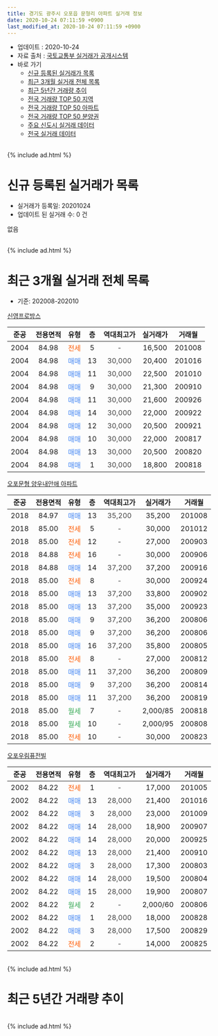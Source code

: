 ```yaml
---
title: 경기도 광주시 오포읍 문형리 아파트 실거래 정보
date: 2020-10-24 07:11:59 +0900
last_modified_at: 2020-10-24 07:11:59 +0900
---
```


* 업데이트 : 2020-10-24
* 자료 출처 : [국토교통부 실거래가 공개시스템](http://rt.molit.go.kr)
* 바로 가기
    * [신규 등록된 실거래가 목록](#신규-등록된-실거래가-목록)
    * [최근 3개월 실거래 전체 목록](#최근-3개월-실거래-전체-목록)
    * [최근 5년간 거래량 추이](#최근-5년간-거래량-추이)
    * [전국 거래량 TOP 50 지역](https://inasie.github.io/apt-trade-info/최근-3개월-전국에서-가장-거래가-많이-발생한-지역)
    * [전국 거래량 TOP 50 아파트](https://inasie.github.io/apt-trade-info/최근-3개월-전국에서-가장-거래가-많이-발생한-아파트)
    * [전국 거래량 TOP 50 분양권](https://inasie.github.io/apt-trade-info/최근-3개월-전국에서-가장-거래가-많이-발생한-분양권)
    * [주요 신도시 실거래 데이터](https://inasie.github.io/apt-trade-info/주요-신도시)
    * [전국 실거래 데이터](https://inasie.github.io/apt-trade-info/전국)
<br>
{% include ad.html %}
<br>

# 신규 등록된 실거래가 목록
* 실거래가 등록일: 20201024
* 업데이트 된 실거래 수: 0 건

없음

<br>
{% include ad.html %}
<br>

# 최근 3개월 실거래 전체 목록
* 기준: 202008-202010


[신영프로방스](https://search.naver.com/search.naver?query=%EA%B2%BD%EA%B8%B0%EB%8F%84+%EA%B4%91%EC%A3%BC%EC%8B%9C+%EC%98%A4%ED%8F%AC%EC%9D%8D+%EB%AC%B8%ED%98%95%EB%A6%AC+%EC%8B%A0%EC%98%81%ED%94%84%EB%A1%9C%EB%B0%A9%EC%8A%A4)

|준공|전용면적|유형|층|역대최고가|실거래가|거래월|
|:---:|:---:|:---:|:---:|:---:|:---:|:---:|
|2004|84.98|<span style="color:#ff5a00">전세</span>|5|<span style="color:#444444">-</span>|16,500|201008|
|2004|84.98|<span style="color:#4285f3">매매</span>|13|<span style="color:#444444">30,000</span>|20,400|201016|
|2004|84.98|<span style="color:#4285f3">매매</span>|11|<span style="color:#444444">30,000</span>|22,500|201010|
|2004|84.98|<span style="color:#4285f3">매매</span>|9|<span style="color:#444444">30,000</span>|21,300|200910|
|2004|84.98|<span style="color:#4285f3">매매</span>|11|<span style="color:#444444">30,000</span>|21,600|200926|
|2004|84.98|<span style="color:#4285f3">매매</span>|14|<span style="color:#444444">30,000</span>|22,000|200922|
|2004|84.98|<span style="color:#4285f3">매매</span>|12|<span style="color:#444444">30,000</span>|20,500|200921|
|2004|84.98|<span style="color:#4285f3">매매</span>|10|<span style="color:#444444">30,000</span>|22,000|200817|
|2004|84.98|<span style="color:#4285f3">매매</span>|13|<span style="color:#444444">30,000</span>|20,500|200820|
|2004|84.98|<span style="color:#4285f3">매매</span>|1|<span style="color:#444444">30,000</span>|18,800|200818|

[오포문형 양우내안애 아파트](https://search.naver.com/search.naver?query=%EA%B2%BD%EA%B8%B0%EB%8F%84+%EA%B4%91%EC%A3%BC%EC%8B%9C+%EC%98%A4%ED%8F%AC%EC%9D%8D+%EB%AC%B8%ED%98%95%EB%A6%AC+%EC%98%A4%ED%8F%AC%EB%AC%B8%ED%98%95+%EC%96%91%EC%9A%B0%EB%82%B4%EC%95%88%EC%95%A0+%EC%95%84%ED%8C%8C%ED%8A%B8)

|준공|전용면적|유형|층|역대최고가|실거래가|거래월|
|:---:|:---:|:---:|:---:|:---:|:---:|:---:|
|2018|84.97|<span style="color:#4285f3">매매</span>|13|<span style="color:#444444">35,200</span>|35,200|201008|
|2018|85.00|<span style="color:#ff5a00">전세</span>|5|<span style="color:#444444">-</span>|30,000|201012|
|2018|85.00|<span style="color:#ff5a00">전세</span>|12|<span style="color:#444444">-</span>|27,000|200903|
|2018|84.88|<span style="color:#ff5a00">전세</span>|16|<span style="color:#444444">-</span>|30,000|200906|
|2018|84.88|<span style="color:#4285f3">매매</span>|14|<span style="color:#444444">37,200</span>|37,200|200916|
|2018|85.00|<span style="color:#ff5a00">전세</span>|8|<span style="color:#444444">-</span>|30,000|200924|
|2018|85.00|<span style="color:#4285f3">매매</span>|13|<span style="color:#444444">37,200</span>|33,800|200902|
|2018|85.00|<span style="color:#4285f3">매매</span>|13|<span style="color:#444444">37,200</span>|35,000|200923|
|2018|85.00|<span style="color:#4285f3">매매</span>|9|<span style="color:#444444">37,200</span>|36,200|200806|
|2018|85.00|<span style="color:#4285f3">매매</span>|9|<span style="color:#444444">37,200</span>|36,200|200806|
|2018|85.00|<span style="color:#4285f3">매매</span>|16|<span style="color:#444444">37,200</span>|35,800|200805|
|2018|85.00|<span style="color:#ff5a00">전세</span>|8|<span style="color:#444444">-</span>|27,000|200812|
|2018|85.00|<span style="color:#4285f3">매매</span>|11|<span style="color:#444444">37,200</span>|36,200|200809|
|2018|85.00|<span style="color:#4285f3">매매</span>|9|<span style="color:#444444">37,200</span>|36,200|200814|
|2018|85.00|<span style="color:#4285f3">매매</span>|11|<span style="color:#444444">37,200</span>|36,200|200819|
|2018|85.00|<span style="color:#34a853">월세</span>|7|<span style="color:#444444">-</span>|2,000/85|200818|
|2018|85.00|<span style="color:#34a853">월세</span>|10|<span style="color:#444444">-</span>|2,000/95|200808|
|2018|85.00|<span style="color:#ff5a00">전세</span>|10|<span style="color:#444444">-</span>|30,000|200823|

[오포우림퓨전빌](https://search.naver.com/search.naver?query=%EA%B2%BD%EA%B8%B0%EB%8F%84+%EA%B4%91%EC%A3%BC%EC%8B%9C+%EC%98%A4%ED%8F%AC%EC%9D%8D+%EB%AC%B8%ED%98%95%EB%A6%AC+%EC%98%A4%ED%8F%AC%EC%9A%B0%EB%A6%BC%ED%93%A8%EC%A0%84%EB%B9%8C)

|준공|전용면적|유형|층|역대최고가|실거래가|거래월|
|:---:|:---:|:---:|:---:|:---:|:---:|:---:|
|2002|84.22|<span style="color:#ff5a00">전세</span>|1|<span style="color:#444444">-</span>|17,000|201005|
|2002|84.22|<span style="color:#4285f3">매매</span>|13|<span style="color:#444444">28,000</span>|21,400|201016|
|2002|84.22|<span style="color:#4285f3">매매</span>|3|<span style="color:#444444">28,000</span>|23,000|201009|
|2002|84.22|<span style="color:#4285f3">매매</span>|14|<span style="color:#444444">28,000</span>|18,900|200907|
|2002|84.22|<span style="color:#4285f3">매매</span>|14|<span style="color:#444444">28,000</span>|20,000|200925|
|2002|84.22|<span style="color:#4285f3">매매</span>|13|<span style="color:#444444">28,000</span>|21,400|200910|
|2002|84.22|<span style="color:#4285f3">매매</span>|3|<span style="color:#444444">28,000</span>|17,300|200803|
|2002|84.22|<span style="color:#4285f3">매매</span>|14|<span style="color:#444444">28,000</span>|19,500|200804|
|2002|84.22|<span style="color:#4285f3">매매</span>|15|<span style="color:#444444">28,000</span>|19,900|200807|
|2002|84.22|<span style="color:#34a853">월세</span>|2|<span style="color:#444444">-</span>|2,000/60|200806|
|2002|84.22|<span style="color:#4285f3">매매</span>|1|<span style="color:#444444">28,000</span>|18,000|200828|
|2002|84.22|<span style="color:#4285f3">매매</span>|3|<span style="color:#444444">28,000</span>|17,500|200829|
|2002|84.22|<span style="color:#ff5a00">전세</span>|2|<span style="color:#444444">-</span>|14,000|200825|


<br>
{% include ad.html %}
<br>

# 최근 5년간 거래량 추이


<div style="width:100%;">
    <canvas id="deal_progress" height="200"></canvas>
</div>

<script>
new Chart(document.getElementById("deal_progress"), {
    type: 'line',
    data: {
        labels: ['201510','201511','201512','201601','201602','201603','201604','201605','201606','201607','201608','201609','201610','201611','201612','201701','201702','201703','201704','201705','201706','201707','201708','201709','201710','201711','201712','201801','201802','201803','201804','201805','201806','201807','201808','201809','201810','201811','201812','201901','201902','201903','201904','201905','201906','201907','201908','201909','201910','201911','201912','202001','202002','202003','202004','202005','202006','202007','202008','202009','202010'],
        datasets: [{
            label: '매매',
            pointRadius: 1,
            data: [6, 8, 11, 3, 7, 5, 7, 3, 7, 5, 8, 6, 4, 0, 2, 0, 3, 4, 2, 4, 3, 2, 2, 2, 3, 1, 1, 8, 16, 13, 11, 7, 9, 8, 2, 3, 5, 3, 7, 6, 5, 4, 10, 3, 5, 47, 23, 11, 14, 2, 6, 9, 8, 8, 16, 11, 22, 23, 14, 10, 5],
            borderColor: "rgba(255, 201, 14, 1)",
            backgroundColor: "rgba(255, 201, 14, 0.5)",
            fill: false,
            lineTension: 0
        },{
            label: '전월세',
            pointRadius: 1,
            data: [5, 3, 3, 4, 4, 4, 4, 3, 7, 1, 7, 8, 2, 0, 3, 4, 6, 8, 3, 0, 3, 5, 2, 4, 1, 2, 3, 2, 4, 2, 1, 6, 4, 6, 3, 6, 4, 2, 1, 7, 10, 19, 10, 23, 22, 28, 32, 31, 16, 6, 8, 7, 9, 13, 4, 5, 9, 10, 6, 3, 3],
            borderColor: "rgba(0, 141, 185, 1)",
            backgroundColor: "rgba(0, 141, 185, 0.5)",
            fill: false,
            lineTension: 0
        }
        ]
    },
    options: {
        responsive: true,
        title: {
            display: false
        },
        tooltips: {
            mode: 'index',
            intersect: false
        },
        hover: {
            mode: 'nearest',
            intersect: true
        },
        scales: {
            xAxes: [{
                display: true,
                scaleLabel: {
                    display: true,
                    labelString: '년/월'
                }
            }],
            yAxes: [{
                display: true,
                ticks: {
                    suggestedMin: 0,
                },
                scaleLabel: {
                    display: true,
                    labelString: '실거래 수'
                }
            }]
        }
    }
});

</script>


<br>
{% include ad.html %}
<br>

